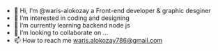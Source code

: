 - 👋 Hi, I’m @waris-alokozay a Front-end developer & graphic desginer
- 👀 I’m interested in coding and designing
- 🌱 I’m currently learning backend node js
- 💞️ I’m looking to collaborate on ...
- 📫 How to reach me waris.alokozay786@gmail.com


